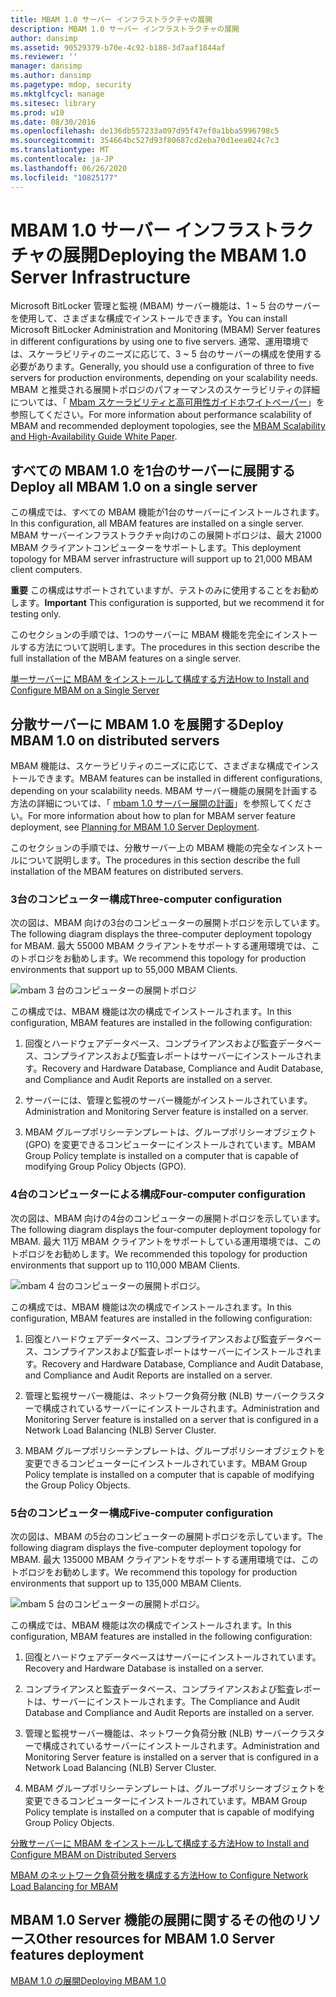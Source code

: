 ```yaml
---
title: MBAM 1.0 サーバー インフラストラクチャの展開
description: MBAM 1.0 サーバー インフラストラクチャの展開
author: dansimp
ms.assetid: 90529379-b70e-4c92-b188-3d7aaf1844af
ms.reviewer: ''
manager: dansimp
ms.author: dansimp
ms.pagetype: mdop, security
ms.mktglfcycl: manage
ms.sitesec: library
ms.prod: w10
ms.date: 08/30/2016
ms.openlocfilehash: de136db557233a097d95f47ef0a1bba5996798c5
ms.sourcegitcommit: 354664bc527d93f80687cd2eba70d1eea024c7c3
ms.translationtype: MT
ms.contentlocale: ja-JP
ms.lasthandoff: 06/26/2020
ms.locfileid: "10825177"
---
```

# <span data-ttu-id="542c0-103">MBAM 1.0 サーバー インフラストラクチャの展開</span><span class="sxs-lookup"><span data-stu-id="542c0-103">Deploying the MBAM 1.0 Server Infrastructure</span></span>


<span data-ttu-id="542c0-104">Microsoft BitLocker 管理と監視 (MBAM) サーバー機能は、1 ~ 5 台のサーバーを使用して、さまざまな構成でインストールできます。</span><span class="sxs-lookup"><span data-stu-id="542c0-104">You can install Microsoft BitLocker Administration and Monitoring (MBAM) Server features in different configurations by using one to five servers.</span></span> <span data-ttu-id="542c0-105">通常、運用環境では、スケーラビリティのニーズに応じて、3 ~ 5 台のサーバーの構成を使用する必要があります。</span><span class="sxs-lookup"><span data-stu-id="542c0-105">Generally, you should use a configuration of three to five servers for production environments, depending on your scalability needs.</span></span> <span data-ttu-id="542c0-106">MBAM と推奨される展開トポロジのパフォーマンスのスケーラビリティの詳細については、「 [Mbam スケーラビリティと高可用性ガイドホワイトペーパー](https://go.microsoft.com/fwlink/p/?LinkId=258314)」を参照してください。</span><span class="sxs-lookup"><span data-stu-id="542c0-106">For more information about performance scalability of MBAM and recommended deployment topologies, see the [MBAM Scalability and High-Availability Guide White Paper](https://go.microsoft.com/fwlink/p/?LinkId=258314).</span></span>

## <span data-ttu-id="542c0-107">すべての MBAM 1.0 を1台のサーバーに展開する</span><span class="sxs-lookup"><span data-stu-id="542c0-107">Deploy all MBAM 1.0 on a single server</span></span>


<span data-ttu-id="542c0-108">この構成では、すべての MBAM 機能が1台のサーバーにインストールされます。</span><span class="sxs-lookup"><span data-stu-id="542c0-108">In this configuration, all MBAM features are installed on a single server.</span></span> <span data-ttu-id="542c0-109">MBAM サーバーインフラストラクチャ向けのこの展開トポロジは、最大 21000 MBAM クライアントコンピューターをサポートします。</span><span class="sxs-lookup"><span data-stu-id="542c0-109">This deployment topology for MBAM server infrastructure will support up to 21,000 MBAM client computers.</span></span>

<span data-ttu-id="542c0-110">**重要** この構成はサポートされていますが、テストのみに使用することをお勧めします。</span><span class="sxs-lookup"><span data-stu-id="542c0-110">**Important** This configuration is supported, but we recommend it for testing only.</span></span>

 

<span data-ttu-id="542c0-111">このセクションの手順では、1つのサーバーに MBAM 機能を完全にインストールする方法について説明します。</span><span class="sxs-lookup"><span data-stu-id="542c0-111">The procedures in this section describe the full installation of the MBAM features on a single server.</span></span>

[<span data-ttu-id="542c0-112">単一サーバーに MBAM をインストールして構成する方法</span><span class="sxs-lookup"><span data-stu-id="542c0-112">How to Install and Configure MBAM on a Single Server</span></span>](how-to-install-and-configure-mbam-on-a-single-server-mbam-1.md)

## <span data-ttu-id="542c0-113">分散サーバーに MBAM 1.0 を展開する</span><span class="sxs-lookup"><span data-stu-id="542c0-113">Deploy MBAM 1.0 on distributed servers</span></span>


<span data-ttu-id="542c0-114">MBAM 機能は、スケーラビリティのニーズに応じて、さまざまな構成でインストールできます。</span><span class="sxs-lookup"><span data-stu-id="542c0-114">MBAM features can be installed in different configurations, depending on your scalability needs.</span></span> <span data-ttu-id="542c0-115">MBAM サーバー機能の展開を計画する方法の詳細については、「 [mbam 1.0 サーバー展開の計画](planning-for-mbam-10-server-deployment.md)」を参照してください。</span><span class="sxs-lookup"><span data-stu-id="542c0-115">For more information about how to plan for MBAM server feature deployment, see [Planning for MBAM 1.0 Server Deployment](planning-for-mbam-10-server-deployment.md).</span></span>

<span data-ttu-id="542c0-116">このセクションの手順では、分散サーバー上の MBAM 機能の完全なインストールについて説明します。</span><span class="sxs-lookup"><span data-stu-id="542c0-116">The procedures in this section describe the full installation of the MBAM features on distributed servers.</span></span>

### <span data-ttu-id="542c0-117">3台のコンピューター構成</span><span class="sxs-lookup"><span data-stu-id="542c0-117">Three-computer configuration</span></span>

<span data-ttu-id="542c0-118">次の図は、MBAM 向けの3台のコンピューターの展開トポロジを示しています。</span><span class="sxs-lookup"><span data-stu-id="542c0-118">The following diagram displays the three-computer deployment topology for MBAM.</span></span> <span data-ttu-id="542c0-119">最大 55000 MBAM クライアントをサポートする運用環境では、このトポロジをお勧めします。</span><span class="sxs-lookup"><span data-stu-id="542c0-119">We recommend this topology for production environments that support up to 55,000 MBAM Clients.</span></span>

![mbam 3 台のコンピューターの展開トポロジ](images/mbam-3-server.jpg)

<span data-ttu-id="542c0-121">この構成では、MBAM 機能は次の構成でインストールされます。</span><span class="sxs-lookup"><span data-stu-id="542c0-121">In this configuration, MBAM features are installed in the following configuration:</span></span>

1.  <span data-ttu-id="542c0-122">回復とハードウェアデータベース、コンプライアンスおよび監査データベース、コンプライアンスおよび監査レポートはサーバーにインストールされます。</span><span class="sxs-lookup"><span data-stu-id="542c0-122">Recovery and Hardware Database, Compliance and Audit Database, and Compliance and Audit Reports are installed on a server.</span></span>

2.  <span data-ttu-id="542c0-123">サーバーには、管理と監視のサーバー機能がインストールされています。</span><span class="sxs-lookup"><span data-stu-id="542c0-123">Administration and Monitoring Server feature is installed on a server.</span></span>

3.  <span data-ttu-id="542c0-124">MBAM グループポリシーテンプレートは、グループポリシーオブジェクト (GPO) を変更できるコンピューターにインストールされています。</span><span class="sxs-lookup"><span data-stu-id="542c0-124">MBAM Group Policy template is installed on a computer that is capable of modifying Group Policy Objects (GPO).</span></span>

### <span data-ttu-id="542c0-125">4台のコンピューターによる構成</span><span class="sxs-lookup"><span data-stu-id="542c0-125">Four-computer configuration</span></span>

<span data-ttu-id="542c0-126">次の図は、MBAM 向けの4台のコンピューターの展開トポロジを示しています。</span><span class="sxs-lookup"><span data-stu-id="542c0-126">The following diagram displays the four-computer deployment topology for MBAM.</span></span> <span data-ttu-id="542c0-127">最大 11万 MBAM クライアントをサポートしている運用環境では、このトポロジをお勧めします。</span><span class="sxs-lookup"><span data-stu-id="542c0-127">We recommended this topology for production environments that support up to 110,000 MBAM Clients.</span></span>

![mbam 4 台のコンピューターの展開トポロジ。](images/mbam-4-computer.jpg)

<span data-ttu-id="542c0-129">この構成では、MBAM 機能は次の構成でインストールされます。</span><span class="sxs-lookup"><span data-stu-id="542c0-129">In this configuration, MBAM features are installed in the following configuration:</span></span>

1.  <span data-ttu-id="542c0-130">回復とハードウェアデータベース、コンプライアンスおよび監査データベース、コンプライアンスおよび監査レポートはサーバーにインストールされます。</span><span class="sxs-lookup"><span data-stu-id="542c0-130">Recovery and Hardware Database, Compliance and Audit Database, and Compliance and Audit Reports are installed on a server.</span></span>

2.  <span data-ttu-id="542c0-131">管理と監視サーバー機能は、ネットワーク負荷分散 (NLB) サーバークラスターで構成されているサーバーにインストールされます。</span><span class="sxs-lookup"><span data-stu-id="542c0-131">Administration and Monitoring Server feature is installed on a server that is configured in a Network Load Balancing (NLB) Server Cluster.</span></span>

3.  <span data-ttu-id="542c0-132">MBAM グループポリシーテンプレートは、グループポリシーオブジェクトを変更できるコンピューターにインストールされています。</span><span class="sxs-lookup"><span data-stu-id="542c0-132">MBAM Group Policy template is installed on a computer that is capable of modifying the Group Policy Objects.</span></span>

### <span data-ttu-id="542c0-133">5台のコンピューター構成</span><span class="sxs-lookup"><span data-stu-id="542c0-133">Five-computer configuration</span></span>

<span data-ttu-id="542c0-134">次の図は、MBAM の5台のコンピューターの展開トポロジを示しています。</span><span class="sxs-lookup"><span data-stu-id="542c0-134">The following diagram displays the five-computer deployment topology for MBAM.</span></span> <span data-ttu-id="542c0-135">最大 135000 MBAM クライアントをサポートする運用環境では、このトポロジをお勧めします。</span><span class="sxs-lookup"><span data-stu-id="542c0-135">We recommend this topology for production environments that support up to 135,000 MBAM Clients.</span></span>

![mbam 5 台のコンピューターの展開トポロジ。](images/mbam-5-computer.jpg)

<span data-ttu-id="542c0-137">この構成では、MBAM 機能は次の構成でインストールされます。</span><span class="sxs-lookup"><span data-stu-id="542c0-137">In this configuration, MBAM features are installed in the following configuration:</span></span>

1.  <span data-ttu-id="542c0-138">回復とハードウェアデータベースはサーバーにインストールされています。</span><span class="sxs-lookup"><span data-stu-id="542c0-138">Recovery and Hardware Database is installed on a server.</span></span>

2.  <span data-ttu-id="542c0-139">コンプライアンスと監査データベース、コンプライアンスおよび監査レポートは、サーバーにインストールされます。</span><span class="sxs-lookup"><span data-stu-id="542c0-139">The Compliance and Audit Database and Compliance and Audit Reports are installed on a server.</span></span>

3.  <span data-ttu-id="542c0-140">管理と監視サーバー機能は、ネットワーク負荷分散 (NLB) サーバークラスターで構成されているサーバーにインストールされます。</span><span class="sxs-lookup"><span data-stu-id="542c0-140">Administration and Monitoring Server feature is installed on a server that is configured in a Network Load Balancing (NLB) Server Cluster.</span></span>

4.  <span data-ttu-id="542c0-141">MBAM グループポリシーテンプレートは、グループポリシーオブジェクトを変更できるコンピューターにインストールされています。</span><span class="sxs-lookup"><span data-stu-id="542c0-141">MBAM Group Policy template is installed on a computer that is capable of modifying Group Policy Objects.</span></span>

[<span data-ttu-id="542c0-142">分散サーバーに MBAM をインストールして構成する方法</span><span class="sxs-lookup"><span data-stu-id="542c0-142">How to Install and Configure MBAM on Distributed Servers</span></span>](how-to-install-and-configure-mbam-on-distributed-servers-mbam-1.md)

[<span data-ttu-id="542c0-143">MBAM のネットワーク負荷分散を構成する方法</span><span class="sxs-lookup"><span data-stu-id="542c0-143">How to Configure Network Load Balancing for MBAM</span></span>](how-to-configure-network-load-balancing-for-mbam.md)

## <span data-ttu-id="542c0-144">MBAM 1.0 Server 機能の展開に関するその他のリソース</span><span class="sxs-lookup"><span data-stu-id="542c0-144">Other resources for MBAM 1.0 Server features deployment</span></span>


[<span data-ttu-id="542c0-145">MBAM 1.0 の展開</span><span class="sxs-lookup"><span data-stu-id="542c0-145">Deploying MBAM 1.0</span></span>](deploying-mbam-10.md)

 

 





